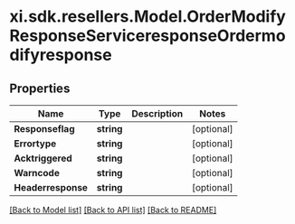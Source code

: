 # xi.sdk.resellers.Model.OrderModifyResponseServiceresponseOrdermodifyresponse

## Properties

Name | Type | Description | Notes
------------ | ------------- | ------------- | -------------
**Responseflag** | **string** |  | [optional] 
**Errortype** | **string** |  | [optional] 
**Acktriggered** | **string** |  | [optional] 
**Warncode** | **string** |  | [optional] 
**Headerresponse** | **string** |  | [optional] 

[[Back to Model list]](../README.md#documentation-for-models) [[Back to API list]](../README.md#documentation-for-api-endpoints) [[Back to README]](../README.md)

